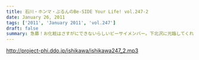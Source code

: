 ```yaml
---
title: 石川・ホンマ・ぶるんのBe-SIDE Your Life! vol.247-2
date: January 26, 2011
tags: ['2011', 'January 2011', 'vol.247']
draft: false
summary: 急募！お化粧はさすがにできないらしいビーサイメンバー。下北沢に光臨してくれるメーキャッパーがほしいのです。まじで。NAMAE
---
```


http://project-phi.ddo.jp/ishikawa/ishikawa247_2.mp3